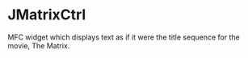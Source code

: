 # JMatrixCtrl
MFC widget which displays text as if it were the title sequence for the movie, The Matrix.
